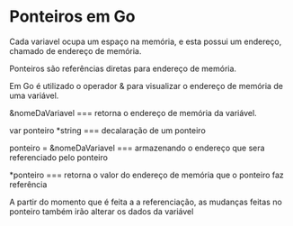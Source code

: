 <h1>Ponteiros em Go</h1>
<p>Cada variavel ocupa um espaço na memória, e esta possui um endereço, chamado de endereço de memória.</p>
<p>Ponteiros são referências diretas para endereço de memória.</p>
<p>Em Go é utilizado o operador & para visualizar o endereço de memória de uma variável.</p>
<p> &nomeDaVariavel ===  retorna o endereço de memória da variável.</p>
<p>var ponteiro *string ===  decalaração de um ponteiro</p>
<p>ponteiro = &nomeDaVariavel === armazenando o endereço que sera referenciado pelo ponteiro</p>
<p> *ponteiro === retorna o valor do endereço de memória que o ponteiro faz referência</p>
<p>A partir do momento que é feita a a referenciação, as mudanças feitas no ponteiro
também irão alterar os dados da variável</p>